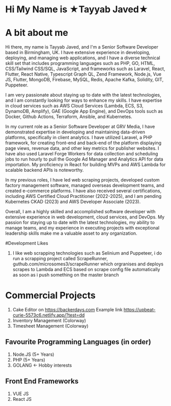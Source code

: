 # Hi My Name is ★Tayyab Javed★

# A bit about me
Hi there, my name is Tayyab Javed, and I'm a Senior Software Developer based in Birmingham, UK. I have extensive experience in developing, deploying, and managing web applications, and I have a diverse technical skill set that includes programming languages such as PHP, GO, HTML, CSS/Tailwind CSS/SQL, JavaScript, and frameworks such as Laravel, React, Flutter, React Native, Typescript Graph QL, Zend Framework, Node.js, Vue JS, Flutter, MongoDB, Firebase, MySQL, Redis, Apache Kafka, Solidity, GIT, Puppeteer.

I am very passionate about staying up to date with the latest technologies, and I am constantly looking for ways to enhance my skills. I have expertise in cloud services such as AWS Cloud Services (Lambda, ECS, S3, DynamoDB, Amplify), GAE (Google App Engine), and DevOps tools such as Docker, Github Actions, Terraform, Ansible, and Kubernetes.

In my current role as a Senior Software Developer at GRV Media, I have demonstrated expertise in developing and maintaining data-driven platforms, specifically in client analytics. I have utilized Laravel, a PHP framework, for creating front-end and back-end of the platform displaying page views, revenue data, and other key metrics for publisher websites. I have also used Laravel Forge Workers for data collection and scheduling jobs to run hourly to pull the Google Ad Manager and Analytics API for data importation. My proficiency in React for building MVPs and AWS Lambda for scalable backend APIs is noteworthy.

In my previous roles, I have led web scraping projects, developed custom factory management software, managed overseas development teams, and created e-commerce platforms. I have also received several certifications, including AWS Certified Cloud Practitioner (2022-2025), and I am pending Kubernetes CKAD (2023) and AWS Developer Associate (2023).

Overall, I am a highly skilled and accomplished software developer with extensive experience in web development, cloud services, and DevOps. My passion for staying up to date with the latest technologies, my ability to manage teams, and my experience in executing projects with exceptional leadership skills make me a valuable asset to any organization.

#Development Likes
1. I like web scrapping technologies such as Selinium and Puppeteer, i do run a scrapping project called ScrapeRunner, guthub.com/microsomes3/scrapeRunner which orgranises and deploys scrapes to Lambda and ECS based on scrape config file automatically as soon as i push something on the master branch

# Commercial Projects
1. Cake Editor on https://backerdays.com  Example link https://upbeat-curie-5573c6.netlify.app/?test=dd
2. Inventory Management  (Colorway)
3. Timesheet Management (Colorway)

## Favourite Programming Languages (in order)
1. Node.JS (5+ Years)
2. PHP (5+ Years)
3. GOLANG <- Hobby interests 

## Front End Frameworks
1. VUE JS
2. React JS




